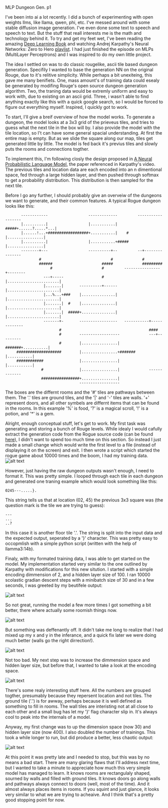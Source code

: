 MLP Dungeon Gen. p1

I've been into ai a lot recently. I did a bunch of experimenting with open weights llms, like llama, qwen, phi, etc. I've messed around with some stable diffusion image generation. I've even done some text to speech and speech to text. But the stuff that reall interests me is the math and technology behind it. To try and get my feet wet, I've been reading the amazing [Deep Learning Book](https://www.deeplearningbook.org/) and watching Andrej Karpathy's Neural Networks: Zero to Hero [playlist](https://www.youtube.com/watch?v=VMj-3S1tku0&list=PLAqhIrjkxbuWI23v9cThsA9GvCAUhRvKZ&index=1). I had just finished the episode on MLPs (MultiLayer Perceptrons) and I was inspired to do my own little project. 

The idea I settled on was to do classic rougelike, ascii tile based dungeon generation. Specifily I wanted to base the generation NN on the original Rouge, due to it's relitive simplicity. While perhaps a bit unexiteing, this gave me many benifiets. One, mass amount's of training data could esealy be generated by modifing Rouge's open source dungeon generation algorithm. Two, the traning data would be extremly uniform and easy to work with, due to existing on an ascii grid. Three, i wasn't able to find anything exactly like this with a quick google search, so I would be forced to figure out everything myself. Inspired, I quickly got to work.

To start, I'll give a breif overview of how the model works. To generate a dungeon, the model looks at a 3x3 grid of the prieveus tiles, and tries to guess what the next tile in the box will by. I also provide the model with the tile location, so I't can have some general spacial understanding. At first the entire map is empty. But as we slide the square along our map, tiles get generated little by little. The model is fed back it's previus tiles and slowly puts the rooms and connections togther. 

To implement this, I'm following closly the design proposed in [A Neural Probabilistic Language Model](https://www.jmlr.org/papers/volume3/bengio03a/bengio03a.pdf), the paper referenced in Karpathy's video. The previous tiles and location data are each encoded into an n dimentional space, fed through a large hidden layer, and then pushed through softmax to get a probability distribution. This distribution is then sampled for the next tile. 

Before I go any further, I should probably give an overveiw of the dungeons we want to generate, and their common features. A typical Rogue dungeon looks like this:
```
       ------------                  -------------         ------------------   
       |..........|                  |...........|    #####+......?.....*...|   
       |......!...+##################+...........|    #    |................|   
       |..........|                  |...........+#####    |................|   
       --------+---                  ----------+--         --+---------------   
               #                               #             #                  
               ######                      #####             #########          
                    #                      #         ----------------+--------  
                 ---+-----                 #         |.......................|  
                 |.......|       ----------+------   |.......................|  
                 |...%...+###    |...............|   |.......................|  
                 |.......|  #    |...............|   |.......................|  
                 |.......|  #####+...............|   |.......................|  
                 -------+-       -----------------   -----------+-------------  
                        #                                       ####            
                        #        ------------------             ---+---------   
                        #        |................|      #######+...........|   
     ####################        |................+#######      |...........|   
     ############                |................|             |...........|   
                #                |................|             -------------   
                #################+................|                             
                                 ------------------                             
```
The boxes are the differnt rooms and the '#' tiles are pathways between them. The '.' tiles are ground tiles, and the '|' and '-' tiles are walls. '+' represent doors, and all other symbels are differnt items that can be found in the rooms. In this example '%' is food, '?' is a magical scroll, '!' is a potion, and '*' is a gem. 

Alright, enough conceptual stuff, let's get to work. My first task was generating and storing a bunch of Rouge levels. While idealy I would cafully extract the generation code from the Rogue source code (can be found [here](https://github.com/Davidslv/rogue)), I didn't want to spend too much time on this section. So instead I just made a small change which would write the first level to a file (instead of displaying it on the screen) and exit. I then wrote a script which started the rogue game about 10000 times and the boom, I had my training data. ![alt text](screenshots/raw_data.png "Section of the raw data file")

However, just having the raw dungeon outputs wasn't enough, I need to format it. This was pretty simple. I looped through each tile in each dungeon and generated one traning example which would look something like this:
```
0245---.....}.
```
This string tells us that at location (02, 45) the previous 3x3 square was (the question mark is the tile we are trying to guess):
```
---
...
..?
```
In this case it is another floor tile '.'. The string is split into the input data and the expected output, seperated by a '}' character. This was pretty easy to occopmlish with a simple python script (written with the help of llamma3:14b).

Finaly, with my formated training data, I was able to get started on the model. My implementation started very similar to the one outlined by Karpathy with modifications for this new sitution. I started with a simple encoding dimmension of 2, and a hidden layer size of 100. I ran 10000 scolastic gradian descent steps with a minibatch size of 30 and in a few seconds, I was greeted by my beutifele output: 

![alt text](screenshots/early_gen.png "First generation!")

So not great, running the model a few more times I got something a bit better, there where actually some roomish things now. 

![alt text](screenshots/early_gen2.png "Fourth generation!")

But something was deffenantly off. It didn't take me long to realize that I had mixed up my x and y in the inferance, and a quick fix later we were doing much better (walls go the right dirrection!).

![alt text](screenshots/early_gen_fix.png "Already fixing bugs.")

Not too bad. My next step was to increase the dimmension space and hidden layer size, but before that, I wanted to take a look at the encoding space. 

![alt text](screenshots/early_gen_emb.png "Graphs are nice.")

There's some realy interesting stuff here. All the numbers are grouped togther, presumably because they repersent location and not tiles. The ground tile ('.') is for awway, perhaps because it is well defined as something to fill in rooms. The wall tiles are interisting not at all close to each other and a small bug has let my '}' flag character slip in. It's always cool to peak into the internals of a model. 

Anyway, my first change was to up the dimension space (now 30) and hidden layer size (now 400). I also doubled the number of trainings. This took a while longer to run, but did produce a better, less chaotic output:

![alt text](screenshots/high_dim_hidden.png "Graphs are nice.")

At this point it was pretty late and I needed to stop, but this was by no means a bad start. There are many glaring flaws that I'll address next time, but I wanted to take a minute to appreciate how much this very simple model has managed to learn. It knows rooms are rectangulaly shaped, sourned by walls and filled with ground tiles. It knows doors go along walls and pathways always connect to doors (well, most of the time). And it almost always places items in rooms. If you squint and just glance, it looks very similar to what we are trying to acheaive. And I think that's a pretty good stopping point for now.